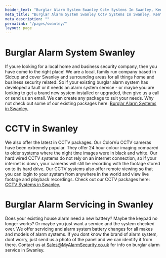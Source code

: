 ```yaml
---
header_text: "Burglar Alarm System Swanley Cctv Systems In Swanley, Kent"
meta_title: "Burglar Alarm System Swanley Cctv Systems In Swanley, Kent"
meta_description: ""
permalink: "/pages/swanley/"
layout: page
---
```


# Burglar Alarm System Swanley 

If youre looking for a local home and business security company, then you have come to the right place! We are a local, family run company based in Sidcup and cover Swanley and surrounding areas for all things home and business security related. So if your existing burglar alarm system has developed a fault or it needs an alarm system service - or maybe you are looking to get a brand new system installed or upgraded, then give us a call or send us an email. We can create any package to suit your needs. Why not check out some of our existing packages here: [Burglar Alarm Systems in Swanley.](/categories/burglar-alarms/)

# CCTV in Swanley 

We also offer the latest in CCTV packages. Our ColorVu CCTV cameras have been extremely popular. They offer 24 hour colour imaging compared to older systems where the night time images were in black and white. Our hard wired CCTV systems do not rely on an internet connection, so if your internet is down, your cameras will still be recording with the footage stored on to its hard drive. Our CCTV systems also offer remote viewing so that you can login to your system from anywhere in the world and view live footage and playback recordings. Check out our CCTV packages here: [CCTV Systems in Swanley.](/categories/cctv/)

# Burglar Alarm Servicing in Swanley 

Does your existing house alarm need a new battery? Maybe the keypad no longer works? Or maybe you just want a service and the system checked over. We offer servicing and alarm system battery changes for all makes and models of alarm systems. If you dont know the brand of alarm system, dont worry, just send us a photo of the panel and we can identify it from there. Contact us at <Sales@MyAlarmSecurity.co.uk> for info on burglar alarm service in Swanley.